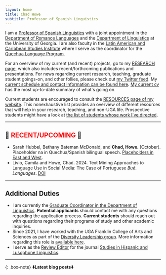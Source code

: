 ```yaml
---
layout: home
title: Chad Howe
subtitle: Professor of Spanish Linguistics
---
```

I am a [Professor of Spanish Linguistics](http://rom.uga.edu/directory/people/chad-howe) with a joint appointment in the [Department of Romance Languages](http://rom.uga.edu/) and the [Department of Linguistics](http://www.linguistics.uga.edu/) at the University of Georgia. I am also faculty in the [Latin American and Caribbean Studies Institute](http://lacs.franklin.uga.edu/) where I serve as the coordinator for the [Quechua Language Program](http://lacs.franklin.uga.edu/quechua-language).

For an overview of my current (and recent) projects, go to my [RESEARCH page](research.md), which also includes recent/forthcoming publications and presentations. For news regarding current research, teaching, graduate student goings-on, and other follies, please check out [my Twitter feed](https://twitter.com/ChoweAthens). My [current schedule and contact information can be found here](contact.md). [My current cv](HoweCV.pdf) has the most up-to-date summary of what's going on.

Current students are encouraged to consult the [RESOURCES page of my website](resources.md). This nonexhaustive list provides an overview of different resources that will help in your research, teaching, and non-UGA life. Prospective students might have a look at [the list of students whose work I've directed](students.md).

***

## 📢 <span style="color:red">RECENT/UPCOMING</span> 📢
- Sarah Hubbel, Bethany Bateman McDonald, and **Chad, Howe**. (October). Placeholder na in Quechua/Spanish bilingual speech. [Placeholders in East and West](https://www.romanistik.de/aktuelles/7309).
- Lívio, Camila and Howe, Chad. 2024. Text Mining Approaches to Language Use in Social Media:
The Case of Portuguese *Bué*. *Languages*. [DOI](https://www.mdpi.com/2226-471X/9/3/82)

***

## Additional Duties

* I am currently the [Graduate Coordinator in the Department of Linguistics](linggrad.md). **Potential applicants** should contact me with any questions regarding the application process. **Current students** should reach out with questions regarding their programs of study and other academic inquiries.
* Since 2021, I have worked with the UGA Franklin College of Arts and Sciences as part of the [Diversity Leadership group](https://franklin.uga.edu/directory/diversity-leadership). More information regarding this role is [available here](diversityleadership.md).
* I serve as the [Review Editor](revieweditor.md) for the journal [Studies in Hispanic and Lusophone Linguistics](https://www.degruyter.com/view/journals/shll/shll-overview.xml?language=en&tab_body=editorialContent-75079).
  

***

{: .box-note}
**⬇️Latest blog posts⬇️** 
